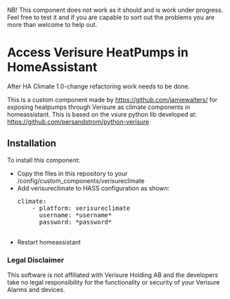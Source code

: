 NB! This component does not work as it should and is work under progress. Feel free to test it and if you are capable to sort out the problems you are more than welcome to help out.

# Access Verisure HeatPumps in HomeAssistant

After HA Climate 1.0-change refactoring work needs to be done.

This is a custom component made by https://github.com/jamiewalters/ for exposing heatpumps through Verisure as climate components in homeassistant.
This is based on the vsure python lib developed at: https://github.com/persandstrom/python-verisure

## Installation 

To install this component:

- Copy the files in this repository to your /config/custom_components/verisureclimate
- Add verisureclimate to HASS configuration as shown:
    <pre>climate:
      - platform: verisureclimate
        username: *username*
        password: *password*
    </pre>
- Restart homeassistant


### Legal Disclaimer
This software is not affiliated with Verisure Holding AB and the developers take no legal responsibility for the functionality or security of your Verisure Alarms and devices.
